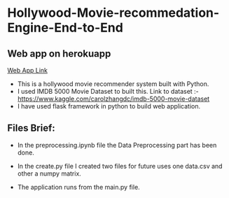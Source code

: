 # Hollywood-Movie-recommedation-Engine-End-to-End

## Web app on herokuapp

[Web App Link](https://movie-recommendor-engine.herokuapp.com/)

- This is a hollywood movie recommender system built with Python. 
- I used IMDB 5000 Movie Dataset to built this. Link to dataset :- https://www.kaggle.com/carolzhangdc/imdb-5000-movie-dataset
- I have used flask framework in python to build web application.

## Files Brief:

- In the preprocessing.ipynb file the Data Preprocessing part has been done.

- In the create.py file I created two files for future uses one data.csv and other a numpy matrix.

- The application runs from the main.py file.

